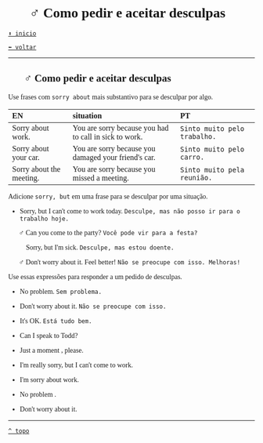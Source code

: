 <font face="Calibri">

# 🙋🏻‍♂️ Como pedir e aceitar desculpas

[`⬆️ inicio`](../../EF%20Route.md)

[`⬅️ voltar`](../Iniciante%202.md)

---

## 🙋🏻‍♂️ Como pedir e aceitar desculpas

Use frases com `sorry about` mais substantivo para se desculpar por algo.

| EN | situation | PT |
|:-|:-|:-|
| Sorry about work. | You are sorry because you had to call in sick to work. | `Sinto muito pelo trabalho.` |
| Sorry about your car. | You are sorry because you damaged your friend's car. | `Sinto muito pelo carro.` |
| Sorry about the meeting.  | You are sorry because you missed a meeting. | `Sinto muito pela reunião.` |

Adicione `sorry, but` em uma frase para se desculpar por uma situação.

+ Sorry, but I can't come to work today.
    `Desculpe, mas não posso ir para o trabalho hoje.`

🧔🏻‍♂️ Can you come to the party?
    `Você pode vir para a festa?`

👩🏻‍🦰 Sorry, but I'm sick.
    `Desculpe, mas estou doente.`

🧔🏻‍♂️ Don't worry about it. Feel better!
    `Não se preocupe com isso. Melhoras!`

Use essas expressões para responder a um pedido de desculpas.

+ No problem.
    `Sem problema.`

+ Don't worry about it.
    `Não se preocupe com isso.`

+ It's OK.
    `Está tudo bem.`

+ Can I speak to Todd?
+ Just a moment , please.
+ I'm really sorry, but I can't come to work.
+ I'm sorry about work.
+ No problem .
+ Don't worry about it.

---

[`^ topo`](#-Como-pedir-e-aceitar-desculpas)
</font>
